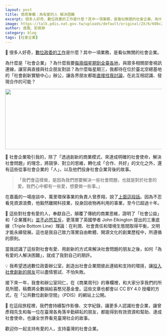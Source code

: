 ```yaml
---
layout: post
title: 商周專欄：為有愛的人 解決困難
excerpt: 很多人好奇，數位政委的工作是什麼？其中一項業務，是看似無關的社會企業。為什麼是「社會企業」？
image: https://talk.pdis.nat.gov.tw/uploads/default/original/2X/6/608c221a692854369bfd377a6157e22eade4257c.JPG
author: 唐鳳、彭筱婷
category: blog
tags: [社會企業]
---
```


🔢 很多人好奇，<a href="https://talk.pdis.nat.gov.tw/uploads/default/original/2X/3/350d9773f54d40093ca11fafe08dc7da7568079b.jpg">數位政委的工作</a>是什麼？其中一項業務，是看似無關的社會企業。

為什麼是「社會企業」？為什麼我要[每兩個星期到全臺各地](http://sme.moeasmea.gov.tw/startup/modules/se/mod_gov/)，與眾多相關部會視訊連線，讓官員直接與社企朋友對談？為什麼每星期三，我都待在位於臺北空總基地的「社會創新實驗中心」辦公，讓各界朋友都能[直接找我討論](https://pdis.github.io/socialinnovationlab-calendar/)，在此互相認識、發現合作的可能？

<img src="https://talk.pdis.nat.gov.tw/uploads/default/original/2X/2/2163dd31bc155efa9922034e10fe0a168c829fa0.jpg" width="690" height="194">

🚸 社會企業吸引我的，除了「透過創新的商業模式，來達成明確的社會使命，解決社會問題」的理念，將競爭、對立的思維，轉化成「合作、共好」的文化之外，還有這些從事社會企業的「人」，以及他們投身社會企業背後的故事。

> 「我們會這樣做，是因為我們想要解決一些社會問題，也就是對於社會的愛。我們心中都有一些愛，想要做一些事。」

在嘉義的一場座談中，萬里環保事業的負責人曾彥翔，說了[上面這段話](https://sayit.pdis.nat.gov.tw/2017-11-28-%E7%A4%BE%E6%9C%83%E4%BC%81%E6%A5%AD%E7%AC%AC%E4%B8%89%E6%AC%A1%E5%B7%A1%E8%BF%B4%E6%9C%83%E8%AD%B0#s119773)。因為不忍看見資源浪費，他毅然離開科技業，投身回收物再利用的事業，至今已超過十年。

🎪 這些對社會有愛的人，奉獻自己，顛覆了傳統的商業思維，證明了「社會公益」和「企業獲利」[並不必然互斥](https://issuu.com/pdis.tw/docs/10602341570)，更落實了英國學者 John Elkington 提出的三重底線（Triple Bottom Line）理論：在利潤、社會責任和環境生態間取得平衡，文明才能永續發展。這也是我自己致力落實自由軟體、開源文化的創業歷程中，所遵循的原則。 

當我認識了這些對社會有愛、用創新的方式來解決社會問題的朋友之後，如何「為有愛的人解決困難」，就成了我對自己的期許。

💡 我希望透過數位政委辦公室，創造出社會企業間彼此連結和支持的環摬，讓[投入社會創新的朋友](https://sme.moeasmea.gov.tw/startup/modules/se/mod_case/list.php)可以盡情嘗試、不怕失敗。

接下來一年，我會和辦公室同仁，在《商業周刊》的專欄裡，和大家分享我們的所見所聞，稿費將全數捐給喜憨兒基金會。這些文章也都會以 CC BY 4.0 授權的方式，在「公共數位創新空間」（PDIS）的網站上公開。

🎥 在這段旅程裡，我們會持續製作影像、文字紀錄，讓更多人認識社會企業，讓曾彥翔先生和每一位在臺灣各角落辛勤耕耘的朋友，都能得到有效資源和幫助、達成社會使命，也讓全世界看見臺灣社企的故事。

歡迎你一起支持有愛的人，支持臺灣的社會企業。
